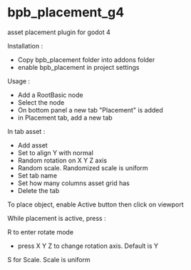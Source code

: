# bpb_placement_g4
asset placement plugin for godot 4

Installation :

- Copy bpb_placement folder into addons folder
- enable bpb_placement in project settings


Usage :
- Add a RootBasic node
- Select the node
- On bottom panel a new tab "Placement" is added
- in Placement tab, add a new tab

In tab asset :
- Add asset
- Set to align Y with normal
- Random rotation on X Y Z axis
- Random scale. Randomized scale is uniform
- Set tab name
- Set how many columns asset grid has
- Delete the tab

To place object, enable Active button then click on viewport

While placement is active, press :

R to enter rotate mode
- press X Y Z to change rotation axis. Default is Y

S for Scale. Scale is uniform 
